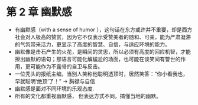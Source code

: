 # 第 2 章 幽默感

- 有幽默感（with a sense of humor ），这句话在东方或许并不重要，却是西方社会对人极高的赞赏，因为它不仅表示受赞美者的随和、可亲，能为严肃凝滞的气氛带来活力，更显示了高度的智慧、自信，与适应环境的能力。
- 幽默像是击石产生的火花，是瞬间的灵思，所以必须有高度的回应机智，才能擦出幽默的语句；那语言可能化解尴尬的场面，也可能在谈笑间有警世的作用，更可能作为不露骨的自卫与反击。
- 一位秃头的报纸主编，当别人笑称他聪明透顶时，居然笑答：“你小看我也，早就聪明‘绝顶’了！” -> 胸襟与自信
- 幽默感是面对不同环境的乐观态度.
- 所有的文化都重视幽默感， 但表达方式不同。搞懂当地的幽默。
